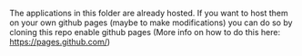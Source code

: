 The applications in this folder are already hosted. If you want to host them on your own github pages (maybe to make modifications) you can do so by cloning this repo enable github pages (More info on how to do this here: https://pages.github.com/)
